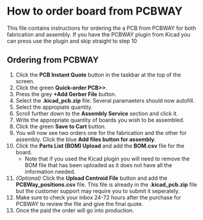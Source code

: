 # How to order board from PCBWAY

This file contains instructions for ordering the a PCB from PCBWAY for both fabrication and assembly. If you have the PCBWAY plugin from Kicad you can press use the plugin and skip straight to step 10

## Ordering from PCBWAY
1. Click the **PCB Instant Quote** button in the taskbar at the top of the screen.
2. Click the green **Quick-order PCB>>**.
3. Press the grey **+Add Gerber File** button.
4. Select the **.kicad_pcb.zip** file. Several paramaeters should now autofill.
5. Select the appropiate quantity.
6. Scroll further down to the **Assembly Service** section and click it.
7. Write the appropriate quantity of boards you wish to be assembled.
8. Click the green **Save to Cart** button.
9. You will now see two orders one for the fabrication and the other for assembly. Click the blue **Add files button for assembly**.
10. Click the **Parts List (BOM) Upload** and add the **BOM.csv** file for the board. 
    - Note that if you used the Kicad plugin you will need to remove the BOM file that has been uploaded as it does not have all the information needed.
11. _(Optional)_ Click the **Upload Centroid File** button and add the **PCBWay_positions.csv** file. This file is already in the **.kicad_pcb.zip** file but the customer support may require you to submit it seperately.
12. Make sure to check your inbox 24-72 hours after the purchase for PCBWAY to review the file and give the final quote.
13. Once the paid the order will go into production.